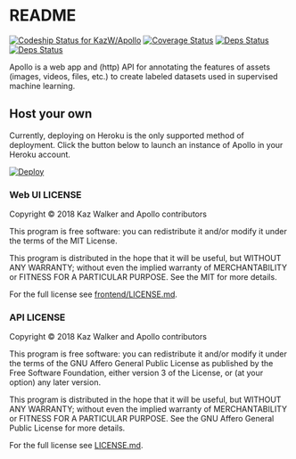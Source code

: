 # README
[![Codeship Status for KazW/Apollo](https://app.codeship.com/projects/139e3510-fbf5-0135-69af-5a4a59131bef/status?branch=master)](https://app.codeship.com/projects/279002)
[![Coverage Status](https://coveralls.io/repos/github/KazW/Apollo/badge.svg?branch=master)](https://coveralls.io/github/KazW/Apollo?branch=master)
[![Deps Status](https://beta.hexfaktor.org/badge/all/github/KazW/Apollo.svg)](https://beta.hexfaktor.org/github/KazW/Apollo)
[![Deps Status](https://beta.hexfaktor.org/badge/prod/github/KazW/Apollo.svg)](https://beta.hexfaktor.org/github/KazW/Apollo)

Apollo is a web app and (http) API for annotating the features of assets (images,
videos, files, etc.) to create labeled datasets used in supervised machine learning.

## Host your own
Currently, deploying on Heroku is the only supported method of deployment. Click the button below to launch an instance of Apollo in your Heroku account.

[![Deploy](https://www.herokucdn.com/deploy/button.svg)](https://heroku.com/deploy)

### Web UI LICENSE
Copyright © 2018 Kaz Walker and Apollo contributors

This program is free software: you can redistribute it and/or modify
it under the terms of the MIT License.

This program is distributed in the hope that it will be useful,
but WITHOUT ANY WARRANTY; without even the implied warranty of
MERCHANTABILITY or FITNESS FOR A PARTICULAR PURPOSE.  See the
MIT for more details.

For the full license see [frontend/LICENSE.md](frontend/LICENSE.md).

### API LICENSE
Copyright © 2018 Kaz Walker and Apollo contributors

This program is free software: you can redistribute it and/or modify
it under the terms of the GNU Affero General Public License as
published by the Free Software Foundation, either version 3 of the
License, or (at your option) any later version.

This program is distributed in the hope that it will be useful,
but WITHOUT ANY WARRANTY; without even the implied warranty of
MERCHANTABILITY or FITNESS FOR A PARTICULAR PURPOSE.  See the
GNU Affero General Public License for more details.

For the full license see [LICENSE.md](LICENSE.md).

